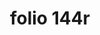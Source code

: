 ---
layout: edition
title: folio 144r
manuscript: Turin, Biblioteca Nazionale, MS N.III.19
sigla: T
iip: t144r.tif
milestone: 287
---